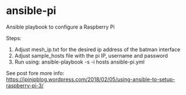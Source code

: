 # ansible-pi
Ansible playbook to configure a Raspberry Pi  

Steps:  
1. Adjust mesh_ip.txt for the desired ip address of the batman interface  
2. Adjust sample_hosts file with the pi IP, username and password  
3. Run using: ansible-playbook -s -i hosts ansible-pi.yml  

See post fore more info:  
https://jpinjpblog.wordpress.com/2018/02/05/using-ansible-to-setup-raspberry-pi-3/  
